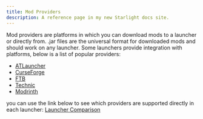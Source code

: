 ```yaml
---
title: Mod Providers
description: A reference page in my new Starlight docs site.
---
```

Mod providers are platforms in which you can download mods to a launcher or directly from. .jar files are the universal format for downloaded mods and should work on any launcher.
Some launchers provide integration with platforms, below is a list of popular providers:

- [ATLauncher](https://atlauncher.com/packs/all)
- [CurseForge](https://www.curseforge.com/minecraft)
- [FTB](https://www.feed-the-beast.com/modpacks?sort=featured)
- [Technic](https://www.technicpack.net/modpacks)
- [Modrinth](https://modrinth.com/)

you can use the link below to see which providers are supported directly in each launcher:
[Launcher Comparison](https://mc-launcher.tayou.org/)
